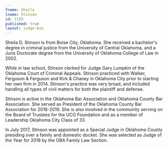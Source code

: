 ```yaml
---
fname: Sheila
lname: Stinson
id: 1159
published: true
layout: judge-bio
---
```

Sheila D. Stinson is from Boise City, Oklahoma. She received a bachelor's degree in criminal justice from the University of Central Oklahoma, and a Juris Doctorate degree from the University of Oklahoma College of Law in 2002.

While in law school, Stinson clerked for Judge Gary Lumpkin of the Oklahoma Court of Criminal Appeals. Stinson practiced with Walker, Ferguson & Ferguson and Kirk & Chaney in Oklahoma City prior to starting her own firm in 2014. Stinson's practice was very broad, and included handling all types of civil matters for both the plaintiff and defense.

Stinson is active in the Oklahoma Bar Association and Oklahoma County Bar Association. She served as President of the Oklahoma County Bar Association for 2018-2019. She is also involved in the community serving on the Board of Trustees for the UCO Foundation and as a member of Leadership Oklahoma City Class of 33.

In July 2017, Stinson was appointed as a Special Judge in Oklahoma County presiding over a family and domestic docket. She was selected as Judge of the Year for 2018 by the OBA Family Law Section.

